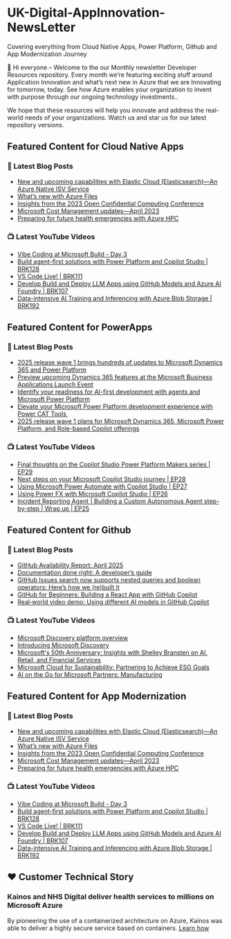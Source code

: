 # UK-Digital-AppInnovation-NewsLetter

Covering everything from Cloud Native Apps, Power Platform, Github and App Modernization Journey

👋 Hi everyone – Welcome to the our Monthly newsletter Developer Resources repository. Every month we’re featuring exciting stuff around Application Innovation and what’s next new in Azure that we are Innovating for tomorrow, today. See how Azure enables your organization to invent with purpose through our ongoing technology investments..


We hope that these resources will help you innovate and address the real-world needs of your organizations. Watch us and star us for our latest repository versions.

## Featured Content for Cloud Native Apps


### 📝 Latest Blog Posts

    
<!-- BLOGCNA:START -->
- [New and upcoming capabilities with Elastic Cloud (Elasticsearch)—An Azure Native ISV Service](https://azure.microsoft.com/blog/new-and-upcoming-capabilities-with-elastic-cloud-elasticsearch-an-azure-native-isv-service/)
- [What’s new with Azure Files](https://azure.microsoft.com/blog/what-s-new-with-azure-files/)
- [Insights from the 2023 Open Confidential Computing Conference](https://azure.microsoft.com/blog/insights-from-the-2023-open-confidential-computing-conference/)
- [Microsoft Cost Management updates—April 2023](https://azure.microsoft.com/blog/microsoft-cost-management-updates-april-2023/)
- [Preparing for future health emergencies with Azure HPC ](https://azure.microsoft.com/blog/preparing-for-future-health-emergencies-with-azure-hpc/)
<!-- BLOGCNA:END -->

### 📺 Latest YouTube Videos

 
<!-- YOUTUBECNA:START -->
- [Vibe Coding at Microsoft Build - Day 3](https://www.youtube.com/watch?v=67LKcINZTLk)
- [Build agent-first solutions with Power Platform and Copilot Studio | BRK128](https://www.youtube.com/watch?v=D5N6BeXZBDU)
- [VS Code Live! | BRK111](https://www.youtube.com/watch?v=mQaK7lMsUh0)
- [Develop Build and Deploy LLM Apps using GitHub Models and Azure AI Foundry | BRK107](https://www.youtube.com/watch?v=HJEDoPRnZDA)
- [Data-intensive AI Training and Inferencing with Azure Blob Storage | BRK192](https://www.youtube.com/watch?v=lJ9ZiiVP1-w)
<!-- YOUTUBECNA:END -->

##  Featured Content for PowerApps
### 📝 Latest Blog Posts
<!-- BLOGPOWER:START -->
- [2025 release wave 1 brings hundreds of updates to Microsoft Dynamics 365 and Power Platform](https://www.microsoft.com/en-us/dynamics-365/blog/business-leader/2025/04/30/2025-release-wave-1-brings-hundreds-of-updates-to-microsoft-dynamics-365-and-power-platform/)
- [Preview upcoming Dynamics 365 features at the Microsoft Business Applications Launch Event](https://www.microsoft.com/en-us/dynamics-365/blog/business-leader/2025/04/16/preview-upcoming-dynamics-365-features-at-the-microsoft-business-applications-launch-event/)
- [Identify your readiness for AI-first development with agents and Microsoft Power Platform](https://www.microsoft.com/en-us/power-platform/blog/2025/04/14/identify-your-readiness-for-ai-first-development-with-agents-and-microsoft-power-platform/)
- [Elevate your Microsoft Power Platform development experience with Power CAT Tools ](https://www.microsoft.com/en-us/power-platform/blog/2025/03/04/elevate-your-microsoft-power-platform-development-experience-with-power-cat-tools/)
- [2025 release wave 1 plans for Microsoft Dynamics 365, Microsoft Power Platform, and Role-based Copilot offerings](https://www.microsoft.com/en-us/dynamics-365/blog/business-leader/2025/01/23/2025-release-wave-1-plans-for-microsoft-dynamics-365-microsoft-power-platform-and-role-based-copilot-offerings/)
<!-- BLOGPOWER:END -->
 ### 📺 Latest YouTube Videos
    
<!-- YOUTUBEPOWER:START -->
- [Final thoughts on the Copilot Studio Power Platform Makers series | EP29](https://www.youtube.com/watch?v=ehMmq9ikWYU)
- [Next steps on your Microsoft Copilot Studio journey | EP28](https://www.youtube.com/watch?v=aLB8dNu4_U8)
- [Using Microsoft Power Automate with Copilot Studio | EP27](https://www.youtube.com/watch?v=JqcxylzMSFY)
- [Using Power FX with Microsoft Copilot Studio | EP26](https://www.youtube.com/watch?v=wOEKVS7AQZY)
- [Incident Reporting Agent | Building a Custom Autonomous Agent step-by-step | Wrap up | EP25](https://www.youtube.com/watch?v=oCQum6jfDSI)
<!-- YOUTUBEPOWER:END -->

##  Featured Content for Github
### 📝 Latest Blog Posts
<!-- BLOGGITHUB:START -->
- [GitHub Availability Report: April 2025](https://github.blog/news-insights/company-news/github-availability-report-april-2025/)
- [Documentation done right: A developer’s guide](https://github.blog/developer-skills/documentation-done-right-a-developers-guide/)
- [GitHub Issues search now supports nested queries and boolean operators: Here&#8217;s how we (re)built it](https://github.blog/developer-skills/application-development/github-issues-search-now-supports-nested-queries-and-boolean-operators-heres-how-we-rebuilt-it/)
- [GitHub for Beginners: Building a React App with GitHub Copilot](https://github.blog/ai-and-ml/github-copilot/github-for-beginners-building-a-react-app-with-github-copilot/)
- [Real‑world video demo: Using different AI models in GitHub Copilot](https://github.blog/ai-and-ml/real%e2%80%91world-video-demo-using-different-ai-models-in-github-copilot/)
<!-- BLOGGITHUB:END -->
### 📺 Latest YouTube Videos
<!-- YOUTUBEGITHUB:START -->
- [Microsoft Discovery platform overview](https://www.youtube.com/watch?v=R8d5JsJ9R64)
- [Introducing Microsoft Discovery](https://www.youtube.com/watch?v=k3S4lPbUWng)
- [Microsoft&#39;s 50th Anniversary: Insights with Shelley Bransten on AI, Retail, and Financial Services](https://www.youtube.com/watch?v=aeUuSw2Rgyk)
- [Microsoft Cloud for Sustainability: Partnering to Achieve ESG Goals](https://www.youtube.com/watch?v=RtsyDzzxQ-0)
- [AI on the Go for Microsoft Partners: Manufacturing](https://www.youtube.com/watch?v=aYsx-VibHW4)
<!-- YOUTUBEGITHUB:END -->
##  Featured Content for App Modernization
### 📝 Latest Blog Posts
<!-- BLOGAPPMOD:START -->
- [New and upcoming capabilities with Elastic Cloud (Elasticsearch)—An Azure Native ISV Service](https://azure.microsoft.com/blog/new-and-upcoming-capabilities-with-elastic-cloud-elasticsearch-an-azure-native-isv-service/)
- [What’s new with Azure Files](https://azure.microsoft.com/blog/what-s-new-with-azure-files/)
- [Insights from the 2023 Open Confidential Computing Conference](https://azure.microsoft.com/blog/insights-from-the-2023-open-confidential-computing-conference/)
- [Microsoft Cost Management updates—April 2023](https://azure.microsoft.com/blog/microsoft-cost-management-updates-april-2023/)
- [Preparing for future health emergencies with Azure HPC ](https://azure.microsoft.com/blog/preparing-for-future-health-emergencies-with-azure-hpc/)
<!-- BLOGAPPMOD:END -->
### 📺 Latest YouTube Videos
<!-- YOUTUBEAPPMOD:START -->
- [Vibe Coding at Microsoft Build - Day 3](https://www.youtube.com/watch?v=67LKcINZTLk)
- [Build agent-first solutions with Power Platform and Copilot Studio | BRK128](https://www.youtube.com/watch?v=D5N6BeXZBDU)
- [VS Code Live! | BRK111](https://www.youtube.com/watch?v=mQaK7lMsUh0)
- [Develop Build and Deploy LLM Apps using GitHub Models and Azure AI Foundry | BRK107](https://www.youtube.com/watch?v=HJEDoPRnZDA)
- [Data-intensive AI Training and Inferencing with Azure Blob Storage | BRK192](https://www.youtube.com/watch?v=lJ9ZiiVP1-w)
<!-- YOUTUBEAPPMOD:END -->


## ♥️ Customer Technical Story 

### Kainos and NHS Digital deliver health services to millions on Microsoft Azure

By pioneering the use of a containerized architecture on Azure, Kainos was able to deliver a highly secure service based on containers. [Learn how](https://customers.microsoft.com/en-us/story/1368348549535774520-kainos-and-nhs-digital-deliver-health-services-to-millions-on-microsoft-azure)

